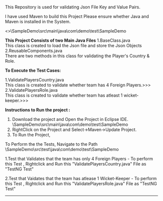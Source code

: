 This Repository is used for validating Json File Key and Value Pairs.


I have used Maven to build this Project
Please ensure whether Java and Maven is installed in the System.

<<Folder Name>>\SampleDemo\src\main\java\com\demo\test\SampleDemo

**This Project Consists of two Main Java Files**
1.BaseClass.java       
  This class is created to load the Json file and store the Json Objects
2.ReusableComponents.java   
  There are two methods in this class for  validating the Player's Country & Role.
  
**To Execute the Test Cases:**

1.ValidatePlayersCountry.java  
  This class is created to validate whether team has 4 Foreign Players.>>>
2.ValidatePlayersRole.java     
  This class is created to validate whether team has atleast 1 wicket-keeper.>>>


**Instructions to Run the project :**
1. Download the project and Open the Project in Eclipse IDE.
  <Folder Name>\SampleDemo\src\main\java\com\demo\test\SampleDemo
2. RightClick on the Project and Select->Maven->Update Project.
3. To Run the Project, 
  
  To Perform the the Tests, Navigate to the Path
      <Folder Name>\SampleDemo\src\test\java\com\demo\test\SampleDemo
    
  1.Test that Validates that the team has only 4 Foreign Players - 
     To perform this Test , Rightclick and Run this "ValidatePlayersCountry.java" File as "TestNG Test"
  
  2.Test that Vaidates that the team has atlease 1 Wicket-Keeper - 
     To perform this Test , Rightclick and Run this "ValidatePlayersRole.java" File as "TestNG Test"
        
  ********
